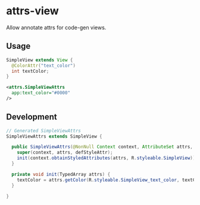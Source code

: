 # attrs-view

Allow annotate attrs for code-gen views.


## Usage

```java
SimpleView extends View {
  @ColorAttr("text_color")
  int textColor;
}
```

```xml
<attrs.SimpleViewAttrs
  app:text_color="#0000"
/>
```

## Development

```java
// Generated SimpleViewAttrs
SimpleViewAttrs extends SimpleView {

  public SimpleViewAttrs(@NonNull Context context, AttributeSet attrs, int defStyleAttr) {
    super(context, attrs, defStyleAttr);
    init(context.obtainStyledAttributes(attrs, R.styleable.SimpleView));
  }

  private void init(TypedArray attrs) {
    textColor = attrs.getColor(R.styleable.SimpleView_text_color, textColor);
  }

}
